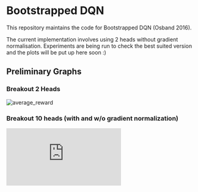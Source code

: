 # Bootstrapped DQN

This repository maintains the code for Bootstrapped DQN (Osband 2016).

The current implementation involves using 2 heads without gradient normalisation.
Experiments are being run to check the best suited version and the plots will be put up here soon :)

## Preliminary Graphs

### Breakout 2 Heads

![average_reward](https://cloud.githubusercontent.com/assets/8466046/22298128/67413282-e345-11e6-9de5-2f29072e8085.png)

### Breakout 10 heads (with and w/o gradient normalization)

![Average_reward.pdf](https://github.com/rockermaxx/BootstrappedDQN/files/739814/Average_reward.pdf)
